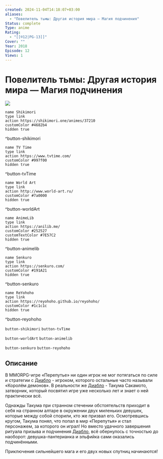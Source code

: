 ```yaml
---
created: 2024-11-04T14:18:07+03:00
aliases:
  - "Повелитель тьмы: Другая история мира — Магия подчинения"
Status: complete
Type: anime
Rating:
  - "[[®️12|PG-13]]"
Cover: ""
Year: 2018
Episode: 12
Views: 1
---
```


# Повелитель тьмы: Другая история мира — Магия подчинения

![](https://nyaa.shikimori.one/uploads/poster/animes/37210/ce64d9f6a89250087063fb4f67e30dc7.jpeg)

```button
name Shikimori
type link
action https://shikimori.one/animes/37210
customColor #4682b4
hidden true
```
^button-shikimori

```button
name TV Time
type link
action https://www.tvtime.com/
customColor #997f00
hidden true
```
^button-tvTime

```button
name World Art
type link
action http://www.world-art.ru/
customColor #7a0000
hidden true
```
^button-worldArt

```button
name AnimeLib
type link
action https://anilib.me/
customColor #252527
customTextColor #7E57C2
hidden true
```
^button-animelib

```button
name Senkuro
type link
action https://senkuro.com/
customColor #191A21
hidden true
```
^button-senkuro

```button
name ReYohoho
type link
action https://reyohoho.github.io/reyohoho/
customColor #1c1c1c
hidden true
```
^button-reyohoho

`button-shikimori` `button-tvTime`

`button-worldArt` `button-animelib`

`button-senkuro` `button-reyohoho`

## Описание

В MMORPG-игре «Перепутье» ни один игрок не мог потягаться по силе и стратегии с [Диабло](https://shikimori.one/characters/143343-diablo) - игроком, которого остальные часто называли «Королём демонов». В реальности же [Диабло](https://shikimori.one/characters/143343-diablo) - Такума Сакамото, затворник, который посвятил игре уже несколько лет и знает о ней практически всё.

Однажды Такума при странном стечении обстоятельств приходит в себя на странном алтаре в окружении двух миленьких девушек, которые между собой спорили, кто же призвал его. Осмотревшись кругом, Такума понял, что попал в мир «Перепутья» и стал персонажем, за которого он играл! Но вместо удачного завершения ритуала призыва и подчинения [Диабло](https://shikimori.one/characters/143343-diablo), всё обернулось с точностью до наоборот: девушка-пантерианка и эльфийка сами оказались подчинёнными.

Приключения сильнейшего мага и его двух новых спутниц начинаются!
